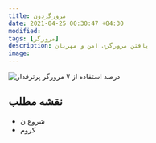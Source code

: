 ```yaml
---
title: مرورگردون
date: 2021-04-25 00:30:47 +04:30
modified:
tags: [مرورگر]
description: یافتن مرورگری امن و مهربان
image:
---
```

![ درصد استفاده از ۷ مرورگر پرترفدار ](https://upload.wikimedia.org/wikipedia/commons/c/c0/Browser_war-11.svg)
## نقشه مطلب
* شروع ن
* کروم